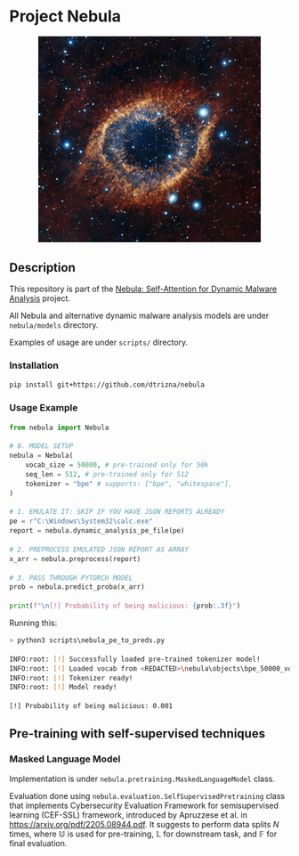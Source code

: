 # Project Nebula

<center><img src="img/eso1205ec.jpg" width="400"></center>

## Description

This repository is part of the [Nebula: Self-Attention for Dynamic Malware Analysis](https://arxiv.org/abs/2310.10664) project.

All Nebula and alternative dynamic malware analysis models are under `nebula/models` directory.

Examples of usage are under `scripts/` directory.

### Installation

```bash
pip install git+https://github.com/dtrizna/nebula
```

### Usage Example

```python
from nebula import Nebula

# 0. MODEL SETUP
nebula = Nebula(
    vocab_size = 50000, # pre-trained only for 50k
    seq_len = 512, # pre-trained only for 512
    tokenizer = "bpe" # supports: ["bpe", "whitespace"],
)

# 1. EMULATE IT: SKIP IF YOU HAVE JSON REPORTS ALREADY
pe = r"C:\Windows\System32\calc.exe"
report = nebula.dynamic_analysis_pe_file(pe)

# 2. PREPROCESS EMULATED JSON REPORT AS ARRAY
x_arr = nebula.preprocess(report)

# 3. PASS THROUGH PYTORCH MODEL
prob = nebula.predict_proba(x_arr)

print(f"\n[!] Probability of being malicious: {prob:.3f}")
```

Running this:

```bash
> python3 scripts\nebula_pe_to_preds.py

INFO:root: [!] Successfully loaded pre-trained tokenizer model!
INFO:root: [!] Loaded vocab from <REDACTED>\nebula\objects\bpe_50000_vocab.json
INFO:root: [!] Tokenizer ready!
INFO:root: [!] Model ready!

[!] Probability of being malicious: 0.001
```

## Pre-training with self-supervised techniques

### Masked Language Model

Implementation is under `nebula.pretraining.MaskedLanguageModel` class.

Evaluation done using `nebula.evaluation.SelfSupervisedPretraining` class that implements Cybersecurity Evaluation Framework for semisupervised learning (CEF-SSL) framework, introduced by Apruzzese et al. in <https://arxiv.org/pdf/2205.08944.pdf>. It suggests to perform data splits $N$ times, where $\mathbb{U}$ is used for pre-training, $\mathbb{L}$ for downstream task, and $\mathbb{F}$ for final evaluation.
